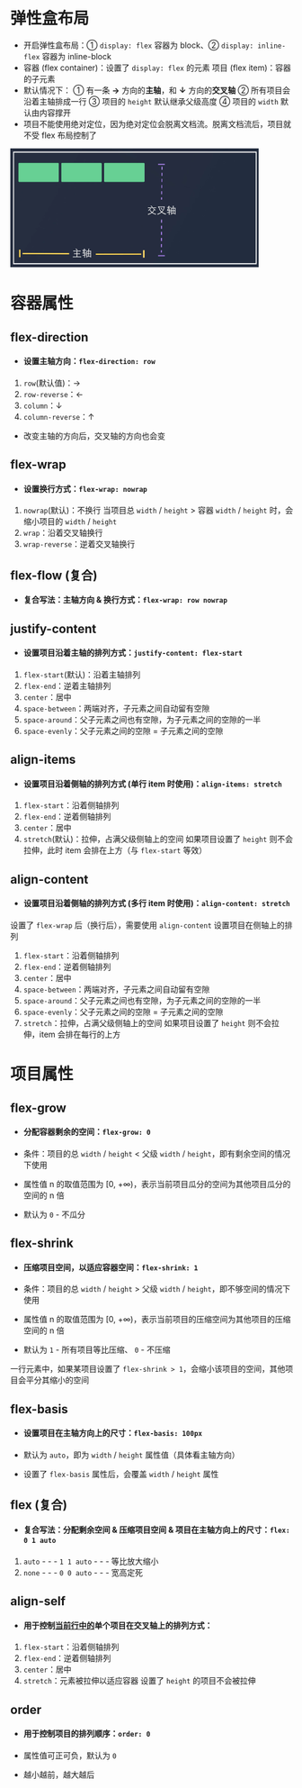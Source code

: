 # 弹性盒布局

-   开启弹性盒布局：① `display: flex` 容器为 block、② `display: inline-flex` 容器为 inline-block
-   容器 (flex container)：设置了 `display: flex` 的元素
    项目 (flex item)：容器的子元素
-   默认情况下：
    ① 有一条 **→** 方向的**主轴**，和 **↓** 方向的**交叉轴**
    ② 所有项目会沿着主轴排成一行
    ③ 项目的 `height` 默认继承父级高度
    ④ 项目的 `width` 默认由内容撑开
-   项目不能使用绝对定位，因为绝对定位会脱离文档流。脱离文档流后，项目就不受 flex 布局控制了

<img src="picture/16.%20flex/image-20220903173755806.png" alt="image-20220903173755806" style="zoom:50%;" />

# 容器属性

## flex-direction

-   #### 设置主轴方向：`flex-direction: row`

1. `row`(默认值)：→
2. `row-reverse`：←
3. `column`：↓
4. `column-reverse`：↑

-   改变主轴的方向后，交叉轴的方向也会变

## flex-wrap

-   #### 设置换行方式：`flex-wrap: nowrap`

1. `nowrap`(默认)：不换行
   当项目总 `width` / `height` > 容器 `width` / `height` 时，会缩小项目的 `width` / `height`
2. `wrap`：沿着交叉轴换行
3. `wrap-reverse`：逆着交叉轴换行

## flex-flow (复合)

-   #### 复合写法：主轴方向 & 换行方式：`flex-wrap: row nowrap`

## justify-content

-   #### 设置项目沿着主轴的排列方式：`justify-content: flex-start`

1. `flex-start`(默认)：沿着主轴排列
2. `flex-end`：逆着主轴排列
3. `center`：居中
4. `space-between`：两端对齐，子元素之间自动留有空隙
5. `space-around`：父子元素之间也有空隙，为子元素之间的空隙的一半
6. `space-evenly`：父子元素之间的空隙 = 子元素之间的空隙

## align-items

-   #### 设置项目沿着侧轴的排列方式 (单行 item 时使用)：`align-items: stretch`

1. `flex-start`：沿着侧轴排列
2. `flex-end`：逆着侧轴排列
3. `center`：居中
4. `stretch`(默认)：拉伸，占满父级侧轴上的空间
   如果项目设置了 `height` 则不会拉伸，此时 item 会排在上方（与 `flex-start` 等效）

## align-content

-   #### 设置项目沿着侧轴的排列方式 (多行 item 时使用)：`align-content: stretch`

设置了 `flex-wrap` 后（换行后），需要使用 `align-content` 设置项目在侧轴上的排列

1. `flex-start`：沿着侧轴排列
2. `flex-end`：逆着侧轴排列
3. `center`：居中
4. `space-between`：两端对齐，子元素之间自动留有空隙
5. `space-around`：父子元素之间也有空隙，为子元素之间的空隙的一半
6. `space-evenly`：父子元素之间的空隙 = 子元素之间的空隙
7. `stretch`：拉伸，占满父级侧轴上的空间
   如果项目设置了 `height` 则不会拉伸，item 会排在每行的上方

# 项目属性

## flex-grow

-   #### 分配容器剩余的空间：`flex-grow: 0`

-   条件：项目的总 `width` / `height` < 父级 `width` / `height`，即有剩余空间的情况下使用

-   属性值 n 的取值范围为 [0, +∞)，表示当前项目瓜分的空间为其他项目瓜分的空间的 n 倍

-   默认为 `0` - 不瓜分

## flex-shrink

-   #### 压缩项目空间，以适应容器空间：`flex-shrink: 1`

-   条件：项目的总 `width` / `height` > 父级 `width` / `height`，即不够空间的情况下使用

-   属性值 n 的取值范围为 [0, +∞)，表示当前项目的压缩空间为其他项目的压缩空间的 n 倍

-   默认为 `1` - 所有项目等比压缩、 `0` - 不压缩

一行元素中，如果某项目设置了 `flex-shrink > 1`，会缩小该项目的空间，其他项目会平分其缩小的空间

## flex-basis

-   #### 设置项目在主轴方向上的尺寸：`flex-basis: 100px`

-   默认为 `auto`，即为 `width` / `height` 属性值（具体看主轴方向）
-   设置了 `flex-basis` 属性后，会覆盖 `width` / `height` 属性

## flex (复合)

-   #### 复合写法：分配剩余空间 & 压缩项目空间 & 项目在主轴方向上的尺寸：`flex: 0 1 auto`

1. `auto` - - - `1 1 auto` - - - 等比放大缩小
2. `none` - - - `0 0 auto` - - - 宽高定死

## align-self

-   #### 用于控制<u>当前行中的</u>单个项目在交叉轴上的排列方式：

1. `flex-start`：沿着侧轴排列
2. `flex-end`：逆着侧轴排列
3. `center`：居中
4. `stretch`：元素被拉伸以适应容器
   设置了 `height` 的项目不会被拉伸

## order

-   #### 用于控制项目的排列顺序：`order: 0`

-   属性值可正可负，默认为 `0`
-   越小越前，越大越后
